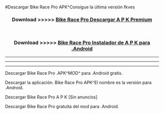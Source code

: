 #Descargar Bike Race Pro  APK^Consigue la última versión fkves



<div align="center">
<h3>Download >>>>> <a href="https://es-sites.web.app/?es= Bike Race Pro ">Bike Race Pro  Descargar A P K Premium</a></h3><br>

<h3>Download >>>>> <a href="https://es-sites.web.app/?es= Bike Race Pro ">Bike Race Pro  Instalador de A P K para .Android</a></h3>
</div>


----------------------------------------------------------

----------------------------------------------------------

----------------------------------------------------------

Descargar Bike Race Pro  .APK^MOD^ para .Android gratis.

Descargar la aplicación. Bike Race Pro  APK^El nombre es la versión para .Android.

Descargar Bike Race Pro  A P K [Sin anuncios]

Descargar Bike Race Pro  gratuita del mod para .Android.